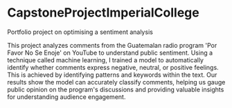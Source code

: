 # CapstoneProjectImperialCollege
Portfolio project on optimising a sentiment analysis

This project analyzes comments from the Guatemalan radio program 'Por Favor No Se Enoje' on YouTube to understand public sentiment. Using a technique called machine learning, I trained a model to automatically identify whether comments express negative, neutral, or positive feelings. This is achieved by identifying patterns and keywords within the text. Our results show the model can accurately classify comments, helping us gauge public opinion on the program's discussions and providing valuable insights for understanding audience engagement.
